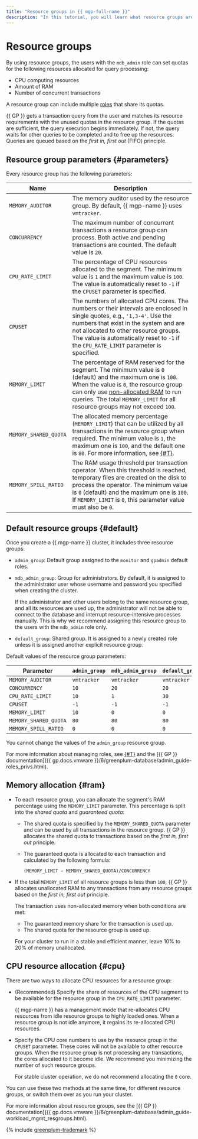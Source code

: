 ```yaml
---
title: "Resource groups in {{ mgp-full-name }}"
description: "In this tutorial, you will learn what resource groups are, what parameters they have, and how memory is allocated between them."
---
```


# Resource groups

By using resource groups, the users with the `mdb_admin` role can set quotas for the following resources allocated for query processing:

* CPU computing resources
* Amount of RAM
* Number of concurrent transactions

A resource group can include multiple [roles](cluster-users.md) that share its quotas.


{{ GP }} gets a transaction query from the user and matches its resource requirements with the unused quotas in the resource group. If the quotas are sufficient, the query execution begins immediately. If not, the query waits for other queries to be completed and to free up the resources. Queries are queued based on the _first in, first out_ (FIFO) principle.

## Resource group parameters {#parameters}

Every resource group has the following parameters:

| Name | Description |
| -----               | ----- |
| `MEMORY_AUDITOR` | The memory auditor used by the resource group. By default, {{ mgp-name }} uses `vmtracker`. |
| `CONCURRENCY` | The maximum number of concurrent transactions a resource group can process. Both active and pending transactions are counted. The default value is `20`. |
| `CPU_RATE_LIMIT` | The percentage of CPU resources allocated to the segment. The minimum value is `1` and the maximum value is `100`. The value is automatically reset to `-1` if the `CPUSET` parameter is specified. |
| `CPUSET` | The numbers of allocated CPU cores. The numbers or their intervals are enclosed in single quotes, e.g., `'1,3-4'`. Use the numbers that exist in the system and are not allocated to other resource groups. The value is automatically reset to `-1` if the `CPU_RATE_LIMIT` parameter is specified. |
| `MEMORY_LIMIT` | The percentage of RAM reserved for the segment. The minimum value is `0` (default) and the maximum one is `100`. When the value is `0`, the resource group can only use [non-allocated RAM](#ram) to run queries. The total `MEMORY_LIMIT` for all resource groups may not exceed `100`. |
| `MEMORY_SHARED_QUOTA` | The allocated memory percentage (`MEMORY_LIMIT`) that can be utilized by all transactions in the resource group when required. The minimum value is `1`, the maximum one is `100`, and the default one is `80`. For more information, see [{#T}](#ram). |
| `MEMORY_SPILL_RATIO` | The RAM usage threshold per transaction operator. When this threshold is reached, temporary files are created on the disk to process the operator. The minimum value is `0` (default) and the maximum one is `100`. If `MEMORY_LIMIT` is `0`, this parameter value must also be `0`. |

## Default resource groups {#default}

Once you create a {{ mgp-name }} cluster, it includes three resource groups:

* `admin_group`: Default group assigned to the `monitor` and `gpadmin` default roles.
* `mdb_admin_group`: Group for administrators. By default, it is assigned to the administrator user whose username and password you specified when creating the cluster.

   If the administrator and other users belong to the same resource group, and all its resources are used up, the administrator will not be able to connect to the database and interrupt resource-intensive processes manually. This is why we recommend assigning this resource group to the users with the `mdb_admin` role only.

* `default_group`: Shared group. It is assigned to a newly created role unless it is assigned another explicit resource group.

Default values of the resource group parameters:

| Parameter | `admin_group` | `mdb_admin_group` | `default_group` |
| --------------------- | ----------- | ----------- | ----------- |
| `MEMORY_AUDITOR` | `vmtracker` | `vmtracker` | `vmtracker` |
| `CONCURRENCY` | `10` | `20` | `20` |
| `CPU_RATE_LIMIT` | `10` | `1` | `30` |
| `CPUSET` | `-1` | `-1` | `-1` |
| `MEMORY_LIMIT` | `10` | `0` | `0` |
| `MEMORY_SHARED_QUOTA` | `80` | `80` | `80` |
| `MEMORY_SPILL_RATIO` | `0` | `0` | `0` |

You cannot change the values of the `admin_group` resource group.

For more information about managing roles, see [{#T}](./cluster-users.md) and the [{{ GP }} documentation]({{ gp.docs.vmware }}/6/greenplum-database/admin_guide-roles_privs.html).

## Memory allocation {#ram}

* To each resource group, you can allocate the segment's RAM percentage using the `MEMORY_LIMIT` parameter. This percentage is split into the _shared quota_ and _guaranteed quota_:

   * The shared quota is specified by the `MEMORY_SHARED_QUOTA` parameter and can be used by all transactions in the resource group. {{ GP }} allocates the shared quota to transactions based on the _first in, first out_ principle.
   * The guaranteed quota is allocated to each transaction and calculated by the following formula:

      `(MEMORY_LIMIT − MEMORY_SHARED_QUOTA)/CONCURRENCY`

* If the total `MEMORY_LIMIT` of all resource groups is less than `100`, {{ GP }} allocates unallocated RAM to any transactions from any resource groups based on the _first in, first out_ principle.

   The transaction uses non-allocated memory when both conditions are met:

   * The guaranteed memory share for the transaction is used up.
   * The shared quota for the resource group is used up.


   For your cluster to run in a stable and efficient manner, leave 10% to 20% of memory unallocated.

## CPU resource allocation {#cpu}

There are two ways to allocate CPU resources for a resource group:

* (Recommended) Specify the share of resources of the CPU segment to be available for the resource group in the `CPU_RATE_LIMIT` parameter.

   {{ mgp-name }} has a management mode that re-allocates CPU resources from idle resource groups to highly loaded ones. When a resource group is not idle anymore, it regains its re-allocated CPU resources.

* Specify the CPU core numbers to use by the resource group in the `CPUSET` parameter. These cores will not be available to other resource groups. When the resource group is not processing any transactions, the cores allocated to it become idle. We recommend you minimizing the number of such resource groups.

   For stable cluster operation, we do not recommend allocating the `0` core.

You can use these two methods at the same time, for different resource groups, or switch them over as you run your cluster.

For more information about resource groups, see the [{{ GP }} documentation]({{ gp.docs.vmware }}/6/greenplum-database/admin_guide-workload_mgmt_resgroups.html).

{% include [greenplum-trademark](../../_includes/mdb/mgp/trademark.md) %}
